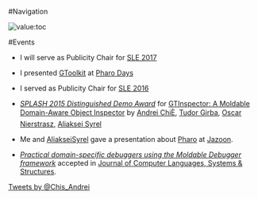 #Navigation

<style type="text/css">.toc-number { display: none; }</style>
![value:toc](value:toc)

#Events

-  I will serve as Publicity Chair for [SLE 2017](http://www.sleconf.org/2017/)


-  I presented [GToolkit](http://gtoolkit.org/) at [Pharo Days](https://medium.com/concerning-pharo/pharo-days-2016-c52fe4d7caf#.pkghdo58u)


-  I served as Publicity Chair for [SLE 2016](http://www.sleconf.org/2016/)


- *[SPLASH 2015 Distinguished Demo Award](http://2015.splashcon.org)* for [GTInspector: A Moldable Domain-Aware Object Inspector](http://2015.splashcon.org/event/splash2015-demos-gtinspector-a-moldable-domain-aware-object-inspector) by [Andrei ChiÈ](%base_url%/staff/andreichis), [Tudor Girba](http://www.tudorgirba.com/), [Oscar Nierstrasz](%base_url%/staff/oscar), [Aliaksei Syrel](%base_url%/wiki/alumni/AliakseiSyrel)


-  Me and [AliakseiSyrel](https://twitter.com/AliakseiSyrel) gave a presentation about [Pharo](http://www.pharo.org) at [Jazoon](http://www.jazoon.com).


- *[Practical domain-specific debuggers using the Moldable Debugger framework](http://scg.unibe.ch/scgbib?query=Chis15c&display=abstract)* accepted in [Journal of Computer Languages, Systems & Structures](http://www.journals.elsevier.com/computer-languages-systems-and-structures/).


<a class="twitter-timeline" href="https://twitter.com/Chis_Andrei" data-widget-id="596608888255963136">Tweets by @Chis_Andrei</a>
<script>!function(d,s,id){var js,fjs=d.getElementsByTagName(s)[0];if(!d.getElementById(id)){js=d.createElement(s);js.id=id;js.src="//platform.twitter.com/widgets.js";fjs.parentNode.insertBefore(js,fjs);}}(document,"script","twitter-wjs");</script>

<br/>
